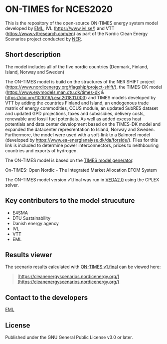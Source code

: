 # ON-TIMES for NCES2020

This is the repository of the open-source ON-TIMES energy system model developed by [EML](https://energymodellinglab.com), IVL (https://www.ivl.se/) and VTT (https://www.vttresearch.com/en) as part of the Nordic Clean Energy Scenarios project conducted by [NER](https://www.nordicenergy.org/).


## Short description

The model includes all of the five nordic countries (Denmark, Finland, Island, Norway and Sweden)

The ON-TIMES model is build on the structures of the NER SHIFT project (https://www.nordicenergy.org/flagship/project-shift/), the TIMES-DK model (https://www.esymodels.man.dtu.dk/times-dk & https://doi.org/10.1016/j.esr.2018.11.003) and TIMES models developed by VTT by adding the countries Finland and Island, an endogenous trade matrix of energy commodities, CCUS module, an updated SubRES dataset and updated GPD projections, taxes and subsisidies, delivery costs, renewable and fossil fuel potentials. As well as added excess heat potentials and data center development based on the TIMES-DK model and expanded the datacenter represrentation to Island, Norway and Sweden. Furthermore, the model were used with a soft-link to a Balmorel model (developed by https://www.ea-energianalyse.dk/da/forside/). Files for this link is included to determine power interconnectors, prices to neithbouring countries and exports of hydrogen. 

The ON-TIMES model is based on the [TIMES model generator](https://iea-etsap.org/index.php/etsap-tools/model-generators/times).

On-TIMES: Open Nordic - The Integrated Market Allocation EFOM System

The ON-TIMES model version v1.final was run in [VEDA2.0](https://iea-etsap.org/index.php/etsap-tools/data-handling-shells/veda) using the CPLEX solver.

## Key contributers to the model strucuture 

- E4SMA
- DTU Sustainability
- Danish energy agency 
- IVL
- VTT
- EML

## Results viewer

The scenario results calculated with [ON-TIMES v1.final](https://github.com/NordicEnergyResearch/NCES2020/releases/tag/v1.final) can be viewed here:
> [https://cleanenergyscenarios.nordicenergy.org/](https://cleanenergyscenarios.nordicenergy.org/)

## Contact to the developers

[EML](mailto:eml@energymodellinglab.com)


## License

Published under the GNU General Public License v3.0 or later.
